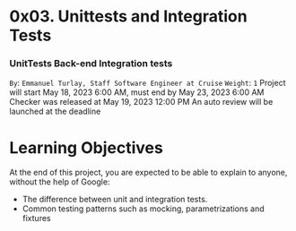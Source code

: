 # 0x03. Unittests and Integration Tests
### UnitTests Back-end Integration tests
 `By`: `Emmanuel Turlay, Staff Software Engineer at Cruise`
 `Weight`: `1`
 Project will start May 18, 2023 6:00 AM, must end by May 23, 2023 6:00 AM
 Checker was released at May 19, 2023 12:00 PM
 An auto review will be launched at the deadline

# Learning Objectives
At the end of this project, you are expected to be able to explain to anyone, without the help of Google:

* The difference between unit and integration tests.
* Common testing patterns such as mocking, parametrizations and fixtures
